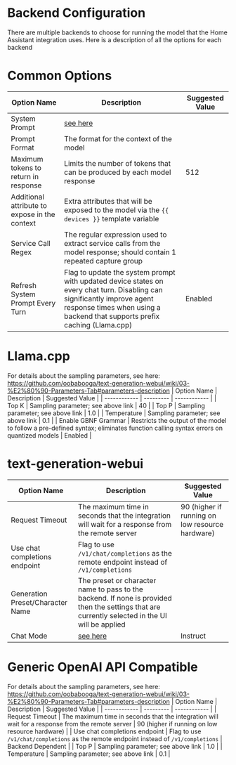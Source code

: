 # Backend Configuration

There are multiple backends to choose for running the model that the Home Assistant integration uses. Here is a description of all the options for each backend

# Common Options
| Option Name | Description | Suggested Value |
| ------------ | --------- | ------------ |
| System Prompt | [see here](./Model%20Prompting.md) |  |
| Prompt Format | The format for the context of the model |  |
| Maximum tokens to return in response | Limits the number of tokens that can be produced by each model response | 512 |
| Additional attribute to expose in the context | Extra attributes that will be exposed to the model via the `{{ devices }}` template variable |  |
| Service Call Regex | The regular expression used to extract service calls from the model response; should contain 1 repeated capture group |  |
| Refresh System Prompt Every Turn | Flag to update the system prompt with updated device states on every chat turn. Disabling can significantly improve agent response times when using a backend that supports prefix caching (Llama.cpp) | Enabled |

# Llama.cpp
For details about the sampling parameters, see here: https://github.com/oobabooga/text-generation-webui/wiki/03-%E2%80%90-Parameters-Tab#parameters-description
| Option Name | Description | Suggested Value |
| ------------ | --------- | ------------ |
| Top K | Sampling parameter; see above link | 40 |
| Top P | Sampling parameter; see above link | 1.0 |
| Temperature | Sampling parameter; see above link | 0.1 |
| Enable GBNF Grammar | Restricts the output of the model to follow a pre-defined syntax; eliminates function calling syntax errors on quantized models | Enabled |

# text-generation-webui
| Option Name | Description | Suggested Value |
| ------------ | --------- | ------------ |
| Request Timeout | The maximum time in seconds that the integration will wait for a response from the remote server | 90 (higher if running on low resource hardware) |
| Use chat completions endpoint | Flag to use `/v1/chat/completions` as the remote endpoint instead of `/v1/completions` |  |
| Generation Preset/Character Name | The preset or character name to pass to the backend. If none is provided then the settings that are currently selected in the UI will be applied |  |
| Chat Mode | [see here](https://github.com/oobabooga/text-generation-webui/wiki/01-%E2%80%90-Chat-Tab#mode) | Instruct |

# Generic OpenAI API Compatible
For details about the sampling parameters, see here: https://github.com/oobabooga/text-generation-webui/wiki/03-%E2%80%90-Parameters-Tab#parameters-description
| Option Name | Description | Suggested Value |
| ------------ | --------- | ------------ |
| Request Timeout | The maximum time in seconds that the integration will wait for a response from the remote server | 90 (higher if running on low resource hardware) |
| Use chat completions endpoint | Flag to use `/v1/chat/completions` as the remote endpoint instead of `/v1/completions` | Backend Dependent |
| Top P | Sampling parameter; see above link | 1.0 |
| Temperature | Sampling parameter; see above link | 0.1 |
